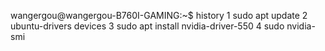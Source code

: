 wangergou@wangergou-B760I-GAMING:~$ history 
    1  sudo apt update 
    2  ubuntu-drivers devices
    3  sudo apt install nvidia-driver-550
    4  sudo nvidia-smi 
